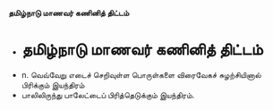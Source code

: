 **தமிழ்நாடு மாணவர் கணினித் திட்டம்**
- # தமிழ்நாடு மாணவர் கணினித் திட்டம்
- n. வெவ்வேறு எடைச் செறிவுள்ள பொருள்களை விரைவேகச் சுழற்சியினால் பிரிக்கும் இயந்திரம்
- பாலிலிருந்து பாலேட்டைப் பிரித்தெடுக்கும் இயந்திரம்.

